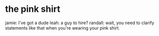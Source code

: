 <!--
id: 26753501
link: http://tumblr.atmos.org/post/26753501/the-pink-shirt
slug: the-pink-shirt
date: Tue Feb 19 2008 13:54:15 GMT-0800 (PST)
publish: 2008-02-019
tags: 
title: the pink shirt
-->


the pink shirt
==============

jamie: I've got a dude leah: a guy to hire? randall: wait, you need to
clarify statements like that when you're wearing your pink shirt.


